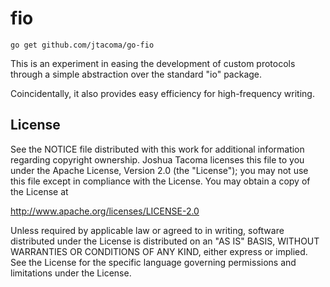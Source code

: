 fio
===

    go get github.com/jtacoma/go-fio

This is an experiment in easing the development of custom protocols through a simple abstraction over the standard "io" package.

Coincidentally, it also provides easy efficiency for high-frequency writing.

License
-------

See the NOTICE file distributed with this work for additional information regarding copyright ownership.  Joshua Tacoma licenses this file to you under the Apache License, Version 2.0 (the "License"); you may not use this file except in compliance with the License.  You may obtain a copy of the License at

  http://www.apache.org/licenses/LICENSE-2.0

Unless required by applicable law or agreed to in writing, software distributed under the License is distributed on an "AS IS" BASIS, WITHOUT WARRANTIES OR CONDITIONS OF ANY KIND, either express or implied.  See the License for the specific language governing permissions and limitations under the License.
